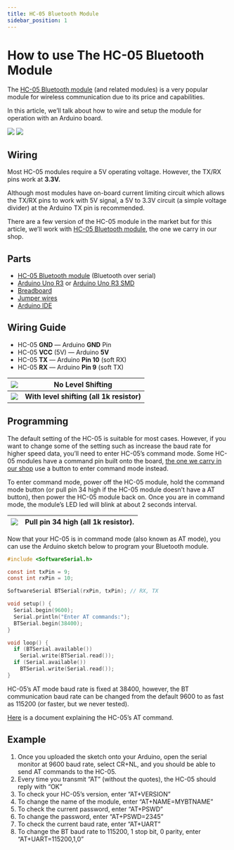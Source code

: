 ```yaml
---
title: HC-05 Bluetooth Module
sidebar_position: 1
---
```


# How to use The HC-05 Bluetooth Module

The [HC-05 Bluetooth module](https://www.canadarobotix.com/products/1258) (and related modules) is a very popular module for wireless communication due to its price and capabilities.

In this article, we’ll talk about how to wire and setup the module for operation with an Arduino board.

![](/img/docs/product_guide/1258_01.jpg)
![](/img/docs/product_guide/1258_02.jpg)

## Wiring
Most HC-05 modules require a 5V operating voltage. However, the TX/RX pins work at **3.3V.**

Although most modules have on-board current limiting circuit which allows the TX/RX pins to work with 5V signal, a 5V to 3.3V circuit (a simple voltage divider) at the Arduino TX pin is recommended.

There are a few version of the HC-05 module in the market but for this article, we’ll work with [HC-05 Bluetooth module](https://www.canadarobotix.com/products/1258), the one we carry in our shop.

## Parts
* [HC-05 Bluetooth module](https://www.canadarobotix.com/products/1258) (Bluetooth over serial)
* [Arduino Uno R3](https://www.canadarobotix.com/products/60) or [Arduino Uno R3 SMD](https://www.canadarobotix.com/products/0427)
* [Breadboard](https://www.canadarobotix.com/products/223)
* [Jumper wires](https://www.canadarobotix.com/products/922)
* [Arduino IDE](https://www.arduino.cc/en/software)

## Wiring Guide
* HC-05 **GND** — Arduino **GND** Pin
* HC-05 **VCC** (5V) — Arduino **5V**
* HC-05 **TX** — Arduino **Pin 10** (soft RX)
* HC-05 **RX** — Arduino **Pin 9** (soft TX)

|![](/img/docs/product_guide/1258_03.jpg)|**No Level Shifting**|
|---|---|
|![](/img/docs/product_guide/1258_04.jpg)|**With level shifting (all 1k resistor)**|

## Programming
The default setting of the HC-05 is suitable for most cases. However, if you want to change some of the setting such as increase the baud rate for higher speed data, you’ll need to enter HC-05’s command mode. Some HC-05 modules have a command pin built onto the board, [the one we carry in our shop](https://www.canadarobotix.com/products/1258) use a button to enter command mode instead.

To enter command mode, power off the HC-05 module, hold the command mode button (or pull pin 34 high if the HC-05 module doesn’t have a AT button), then power the HC-05 module back on. Once you are in command mode, the module’s LED led will blink at about 2 seconds interval.

|![](/img/docs/product_guide/1258_05.jpg)|Pull pin 34 high (all 1k resistor).|
|---|---|

Now that your HC-05 is in command mode (also known as AT mode), you can use the Arduino sketch below to program your Bluetooth module.

```c
#include <SoftwareSerial.h>

const int txPin = 9;
const int rxPin = 10;

SoftwareSerial BTSerial(rxPin, txPin); // RX, TX

void setup() {
  Serial.begin(9600);
  Serial.println("Enter AT commands:");
  BTSerial.begin(38400);
}

void loop() {
  if (BTSerial.available())
    Serial.write(BTSerial.read());
  if (Serial.available())
    BTSerial.write(Serial.read());
}
```

HC-05’s AT mode baud rate is fixed at 38400, however, the BT communication baud rate can be changed from the default 9600 to as fast as 115200 (or faster, but we never tested).

[Here](https://cdn.shopify.com/s/files/1/0015/7571/4865/files/HC-05_AT_Command_Set.pdf?58) is a document explaining the HC-05’s AT command.

## Example
1. Once you uploaded the sketch onto your Arduino, open the serial monitor at 9600 baud rate, select CR+NL, and you should be able to send AT commands to the HC-05.
2. Every time you transmit “AT” (without the quotes), the HC-05 should reply with “OK”
3. To check your HC-05’s version, enter “AT+VERSION”
4. To change the name of the module, enter “AT+NAME=MYBTNAME”
5. To check the current password, enter “AT+PSWD”
6. To change the password, enter “AT+PSWD=2345”
7. To check the current baud rate, enter “AT+UART”
8. To change the BT baud rate to 115200, 1 stop bit, 0 parity, enter “AT+UART=115200,1,0”